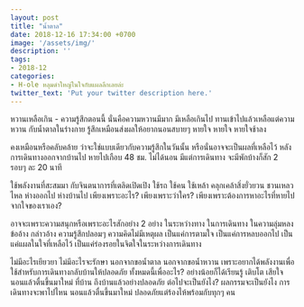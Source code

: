 ```yaml
---
layout: post
title: "น้ำตาล"
date: 2018-12-16 17:34:00 +0700
image: '/assets/img/'
description: ''
tags:
- 2018-12
categories:
- H-ole หลุมดำใหญ่ในใจกับแผลลึกเลยล่ะ
twitter_text: 'Put your twitter description here.'
---
```

หวานเหลือเกิน - ความรู้สึกตอนนี้ นั่นคือความหวานมีมาก มีเหลือเกินไป  ทานเข้าไปแล้วเหลือแต่ความหวาน กับน้ำตาลในร่างกาย รู้สึกเหมือนส่งผลให้อยากนอนสบายๆ หายใจ หายใจ หายใจช้าลง

คงเหมือนหรือคลับคล้าย ว่าจะใช่แบบเดียวกับความรู้สึกในวันนั้น หรือนั่นอาจจะเป็นผลที่เหลือไว้ หลังการเดินทางออกจากบ้านไป หายไปเกือบ 48 ชม. ไม่ได้นอน มีแต่การเดินทาง จะมีพักบ้างก็สัก 2 รอบๆ ละ 20 นาที

ใช้พลังงานที่สะสมมา กับจินตนาการที่เตลิดเปิดเปิง ใช้รถ ใช้คน ใช้เหล้า คลุกเคล้าสิ่งยั่วยวน ชวนเหลวไหล ห่างออกไป ห่างบ้านไป เพียงเพราะอะไร? เพียงเพราะว่าใคร? เพียงเพราะต้องการหาอะไรที่หายไป จากใจของเราเอง?

อาจจะเพราะความสนุกหรือเพราะอะไรสักอย่าง 2 อย่าง ในระหว่างทาง ในการเดินทาง ในความลุ่มหลง ข้ออ้าง กล่าวอ้าง ความรู้สึกปลอมๆ ความคิดไม่มีเหตุผล เป็นแค่การตามใจ เป็นแค่การหลบออกไป เป็นแค่แผลในใจที่เหลือไว้ เป็นแค่ร่องรอยในจิตใจในระหว่างการเดินทาง

ไม่มีอะไรเยียวยา ไม่มีอะไรจะรักษา นอกจากขอน้ำตาล นอกจากขอน้ำหวาน เพราะอยากได้พลังงานเพื่อใช้สำหรับการเดินทางกลับบ้านให้ปลอดภัย ทั้งหมดนี้เพื่ออะไร? อย่างน้อยก็ได้เรียนรู้ เติบโต เสียใจ นอนแล้วตื่นขึ้นมาใหม่ ที่บ้าน ถึงบ้านแล้วอย่างปลอดภัย ต่อไปจะเป็นยังไง? ผลกรรมจะเป็นยังไง การเดินทางจะพาไปไหน นอนแล้วตื่นขึ้นมาใหม่ ปลอดภัยแต่ร้องไห้พร้อมกับทุกๆ คน
